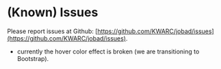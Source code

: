 # (Known) Issues

Please report issues at Github: [https://github.com/KWARC/jobad/issues](https://github.com/KWARC/jobad/issues). 

* currently the hover color effect is broken (we are transitioning to Bootstrap). 
